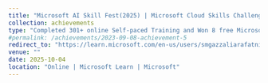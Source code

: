 ```yaml
---
title: "Microsoft AI Skill Fest(2025) | Microsoft Cloud Skills Challenge(2024) | Microsoft Learn AI Skills Challenge(2023)"
collection: achievements
type: "Completed 301+ online Self‑paced Training and Won 8 free Microsoft certification exam. Modules: 1391+, Training Time: 1094+ Hours and Passed Azure AZ104 | DP100 | DP700 | AI102 | DP203 | AI900"
#permalink: /achievements/2023-09-08-achievement-5
redirect_to: "https://learn.microsoft.com/en-us/users/smgazzaliarafatnishan-4645/transcript/d5y6ghp168eyero"
venue: ""
date: 2025-10-04
location: "Online | Microsoft Learn | Microsoft"
---
```

